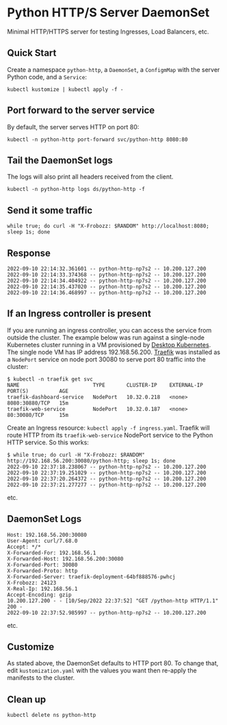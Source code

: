 # Python HTTP/S Server DaemonSet

Minimal HTTP/HTTPS server for testing Ingresses, Load Balancers, etc.

## Quick Start

Create a namespace `python-http`, a `DaemonSet`, a `ConfigmMap` with the server Python code, and a `Service`:

`kubectl kustomize | kubectl apply -f -`

## Port forward to the server service

By default, the server serves HTTP on port 80:
```
kubectl -n python-http port-forward svc/python-http 8080:80
```

## Tail the DaemonSet logs
The logs will also print all headers received from the client.
```
kubectl -n python-http logs ds/python-http -f
```

## Send it some traffic
```
while true; do curl -H "X-Frobozz: $RANDOM" http://localhost:8080; sleep 1s; done
```

## Response
```
2022-09-10 22:14:32.361601 -- python-http-np7s2 -- 10.200.127.200
2022-09-10 22:14:33.374368 -- python-http-np7s2 -- 10.200.127.200
2022-09-10 22:14:34.404922 -- python-http-np7s2 -- 10.200.127.200
2022-09-10 22:14:35.437020 -- python-http-np7s2 -- 10.200.127.200
2022-09-10 22:14:36.468997 -- python-http-np7s2 -- 10.200.127.200
```

## If an Ingress controller is present

If you are running an ingress controller, you can access the service from outside the cluster. The example below was run against a single-node Kubernetes cluster running in a VM provisioned by [Desktop Kubernetes](https://github.com/aceeric/desktop-kubernetes). The single node VM has IP address 192.168.56.200. [Traefik](https://doc.traefik.io/traefik/getting-started/quick-start-with-kubernetes/) was installed as a `NodePort` service on node port 30080 to serve port 80 traffic into the cluster:

```
$ kubectl -n traefik get svc
NAME                        TYPE       CLUSTER-IP    EXTERNAL-IP   PORT(S)          AGE
traefik-dashboard-service   NodePort   10.32.0.218   <none>        8080:30880/TCP   15m
traefik-web-service         NodePort   10.32.0.187   <none>        80:30080/TCP     15m
```

Create an Ingress resource: `kubectl apply -f ingress.yaml`. Traefik will route HTTP from its `traefik-web-service` NodePort service to the Python HTTP service. So this works:

```
$ while true; do curl -H "X-Frobozz: $RANDOM" http://192.168.56.200:30080/python-http; sleep 1s; done
2022-09-10 22:37:18.238067 -- python-http-np7s2 -- 10.200.127.200
2022-09-10 22:37:19.251029 -- python-http-np7s2 -- 10.200.127.200
2022-09-10 22:37:20.264372 -- python-http-np7s2 -- 10.200.127.200
2022-09-10 22:37:21.277277 -- python-http-np7s2 -- 10.200.127.200
```
etc.

## DaemonSet Logs
```
Host: 192.168.56.200:30080
User-Agent: curl/7.68.0
Accept: */*
X-Forwarded-For: 192.168.56.1
X-Forwarded-Host: 192.168.56.200:30080
X-Forwarded-Port: 30080
X-Forwarded-Proto: http
X-Forwarded-Server: traefik-deployment-64bf888576-pwhcj
X-Frobozz: 24123
X-Real-Ip: 192.168.56.1
Accept-Encoding: gzip
10.200.127.200 - - [10/Sep/2022 22:37:52] "GET /python-http HTTP/1.1" 200 -
2022-09-10 22:37:52.985997 -- python-http-np7s2 -- 10.200.127.200
```

etc.

## Customize

As stated above, the DaemonSet defaults to HTTP port 80. To change that, edit `kustomization.yaml` with the values you want then re-apply the manifests to the cluster.

## Clean up
```
kubectl delete ns python-http
```
